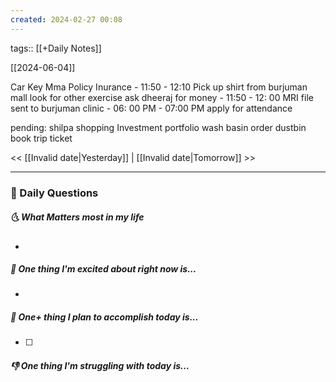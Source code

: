 ```yaml
---
created: 2024-02-27 00:08
---
```

tags:: [[+Daily Notes]]

[[2024-06-04]]

Car Key
Mma Policy Inurance - 11:50 - 12:10
Pick up shirt from burjuman mall
look for other exercise
ask dheeraj for money - 11:50 - 12: 00
MRI file sent to burjuman clinic - 06: 00 PM - 07:00 PM
apply for attendance

pending:
shilpa shopping
Investment portfolio
wash basin
order dustbin
book trip ticket



<< [[Invalid date|Yesterday]] | [[Invalid date|Tomorrow]] >>

---
### 📅 Daily Questions
##### 🌜 What Matters most in my life
- 

##### 🙌 One thing I'm excited about right now is...
- 

##### 🚀 One+ thing I plan to accomplish today is...
- [ ] 

##### 👎 One thing I'm struggling with today is...
